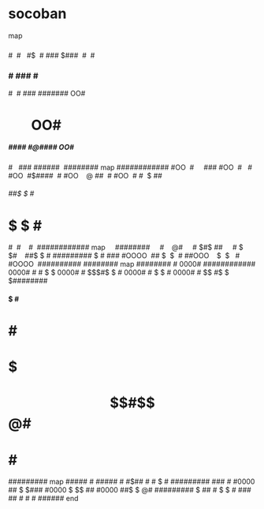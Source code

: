 # socoban
map
  #####
  #  #  
  #$  #
 ### $### 
 # $ $ #
### # ### #    ######
#  # ### ####### OO#
# $ $          OO#
##### #### #@#### OO# 
   #    ### ###### 
   ########
map
############
#OO  #     ###
#OO  # $ $  #
#OO  #$####  #
#OO    @ ##  #
#OO  # #  $ ##
###### ##$ $ # 
 # $ $ $ $ # 
 #  #    # 
 ############
map    
    ########    
    #    @#    
    # $#$ ##    
    # $  $#   
    ##$  $ #
######### $ # ###
#OOOO   ## $  $  #
##OOO    $  $   #
#OOOO    ##########
########
map
               ########
               #  0000#
    ############  0000#
    #    #  $ $   0000#
    # $$$#$  $ #  0000#
    #  $     $ #  0000#
    # $$ #$ $ $########
 ####  $ #     #
 #   # #########
 #    $  ##
 # $$#$$ @#
 #   #   ##
 #########
 map
         #####
         #   #####
         # #$##  #
         #     $ #
 ######### ###   #
 #0000  ## $  $###
 #0000    $ $$ ##
 #0000  ##$  $ @#
 #########  $  ##
         # $ $  #
         ### ## #
           #    #
           ######
end           
